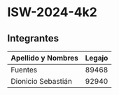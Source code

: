 # ISW-2024-4k2

## Integrantes
| Apellido y Nombres | Legajo |
| --- | --- |
| Fuentes | 89468 |
| Dionicio Sebastián | 92940 |
